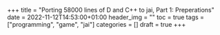 +++
title = "Porting 58000 lines of D and C++ to jai, Part 1: Preperations"
date = 2022-11-12T14:53:00+01:00
header_img = ""
toc = true
tags = ["programming", "game", "jai"]
categories = []
draft = true
+++

